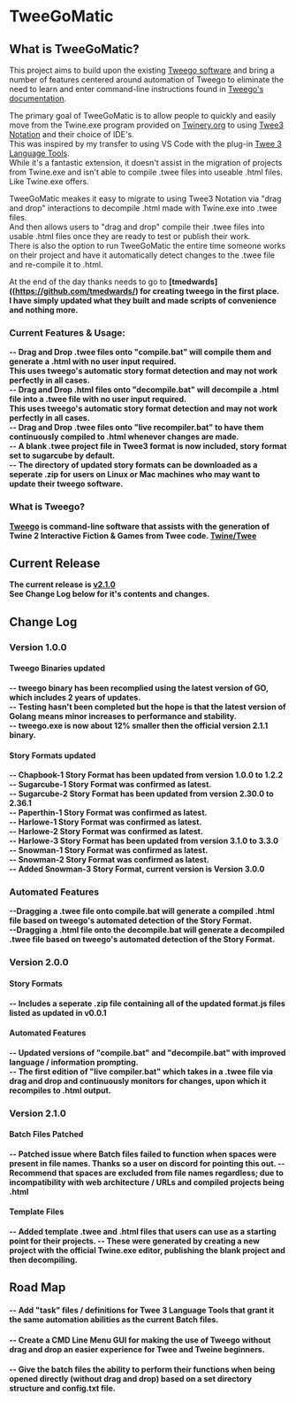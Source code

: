 # TweeGoMatic

## What is TweeGoMatic?
This project aims to build upon the existing [Tweego software](https://github.com/tmedwards/tweego/) and bring a number of features centered around automation of Tweego to eliminate the need to learn and enter command-line instructions found in [Tweego's documentation](http://www.motoslave.net/tweego/docs/).

The primary goal of TweeGoMatic is to allow people to quickly and easily move from the Twine.exe program provided on [Twinery.org](twinery.org) to using [Twee3 Notation](https://github.com/iftechfoundation/twine-specs/blob/master/twee-3-specification.md) and their choice of IDE's. <br>
This was inspired by my transfer to using VS Code with the plug-in [Twee 3 Language Tools](https://marketplace.visualstudio.com/items?itemName=cyrusfirheir.twee3-language-tools). <br>
While it's a fantastic extension, it doesn't assist in the migration of projects from Twine.exe and isn't able to compile .twee files into useable .html files. Like Twine.exe offers. <br>

TweeGoMatic meakes it easy to migrate to using Twee3 Notation via "drag and drop" interactions to decompile .html made with Twine.exe into .twee files. <br>
And then allows users to "drag and drop" compile their .twee files into usable .html files once they are ready to test or publish their work. <br>
There is also the option to run TweeGoMatic the entire time someone works on their project and have it automatically detect changes to the .twee file and re-compile it to .html.

At the end of the day thanks needs to go to <b>[tmedwards]((https://github.com/tmedwards/)<b> for creating tweego in the first place. <br>
I have simply updated what they built and made scripts of convenience and nothing more.


### Current Features & Usage:
-- Drag and Drop .twee files onto "compile.bat" will compile them and generate a .html with no user input required. <br>
This uses tweego's automatic story format detection and may not work perfectly in all cases. <br>
-- Drag and Drop .html files onto "decompile.bat" will decompile a .html file into a .twee file with no user input required. <br>
This uses tweego's automatic story format detection and may not work perfectly in all cases. <br>
-- Drag and Drop .twee files onto "live recompiler.bat" to have them continuously compiled to .html whenever changes are made. <br>
-- A blank .twee project file in Twee3 format is now included, story format set to sugarcube by default. <br>
-- The directory of updated story formats can be downloaded as a seperate .zip for users on Linux or Mac machines who may want to update their tweego software. <br>


### What is Tweego?
[Tweego](https://github.com/tmedwards/tweego/) is command-line software that assists with the generation of Twine 2 Interactive Fiction & Games from Twee code. [Twine/Twee](http://twinery.org/)

## Current Release
The current release is [v2.1.0](https://github.com/TheBlueJester/TweeGoMatic/releases/tag/V2.1.0) <br>
See Change Log below for it's contents and changes.


## Change Log

### Version 1.0.0

#### Tweego Binaries updated
-- tweego binary has been recomplied using the latest version of GO, which includes 2 years of updates. <br>
-- Testing <b>hasn't<b> been completed but the hope is that the latest version of Golang means minor increases to performance and stability. <br>
-- tweego.exe is now about 12% smaller then the official version 2.1.1 binary. <br>

#### Story Formats updated
-- Chapbook-1 Story Format has been updated from version 1.0.0 to 1.2.2 <br>
-- Sugarcube-1 Story Format was confirmed as latest. <br>
-- Sugarcube-2 Story Format has been updated from version 2.30.0 to 2.36.1 <br>
-- Paperthin-1 Story Format was confirmed as latest. <br>
-- Harlowe-1 Story Format was confirmed as latest. <br>
-- Harlowe-2 Story Format was confirmed as latest. <br>
-- Harlowe-3 Story Format has been updated from version 3.1.0 to 3.3.0 <br>
-- Snowman-1 Story Format was confirmed as latest. <br>
-- Snowman-2 Story Format was confirmed as latest. <br>
-- Added Snowman-3 Story Format, current version is Version 3.0.0 <br>

### Automated Features
--Dragging a .twee file onto compile.bat will generate a compiled .html file based on tweego's automated detection of the Story Format. <br>
--Dragging a .html file onto the decompile.bat will generate a decompiled .twee file based on tweego's automated detection of the Story Format. <br>

### Version 2.0.0

#### Story Formats
-- Includes a seperate .zip file containing all of the updated format.js files listed as updated in v0.0.1 <br>

#### Automated Features
-- Updated versions of "compile.bat" and "decompile.bat" with improved language / information prompting. <br>
-- The first edition of "live compiler.bat" which takes in a .twee file via drag and drop and continuously monitors for changes, upon which it recompiles to .html output.

### Version 2.1.0

#### Batch Files Patched
-- Patched issue where Batch files failed to function when spaces were present in file names. Thanks so a user on discord for pointing this out.
-- <b> Recommend that spaces are excluded from file names regardless; due to incompatibility with web architecture / URLs and compiled projects being .html </b>

#### Template Files
-- Added template .twee and .html files that users can use as a starting point for their projects.
-- These were generated by creating a new project with the official Twine.exe editor, publishing the blank project and then decompiling.


## Road Map

#### -- Add "task" files / definitions for Twee 3 Language Tools that grant it the same automation abilities as the current Batch files. <br>
#### -- Create a CMD Line Menu GUI for making the use of Tweego without drag and drop an easier experience for Twee and Tweine beginners. <br>
#### -- Give the batch files the ability to perform their functions when being opened directly (without drag and drop) based on a set directory structure and config.txt file. <br>
